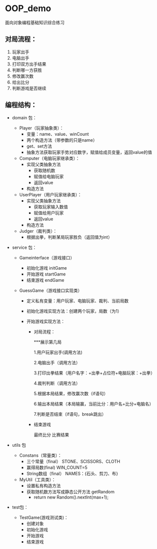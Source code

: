 # OOP_demo
面向对象编程基础知识综合练习

## 对局流程：

1. 玩家出手
2. 电脑出手
3. 打印双方出手结果
4. 判断哪一方获胜
5. 修改赢次数
6. 给出比分
7. 判断游戏是否继续



## 编程结构：

- domain 包：

  - Player（玩家抽象类）：
    - 变量：name、value、winCount
    - 两个构造方法（带参数的只是name）
    - get、set方法
    - 抽象方法获取玩家手势对应数字，赋值给成员变量，返回value的值
  - Computer（电脑玩家继承类）：
    - 实现父类抽象方法
      - 获取随机数
      - 赋值给电脑玩家
      - 返回value
    - 构造方法
  - UserPlayer（用户玩家继承类）：
    - 实现父类抽象方法
      - 获取玩家输入数值
      - 赋值给用户玩家
      - 返回value
    - 构造方法
  - Judger（裁判类）：
    - 根据出拳，判断某局玩家胜负（返回值为int）

- service 包：

  - Gameinterface（游戏接口）

    - 初始化游戏 initGame
    - 开始游戏   startGame
    - 结束游戏  endGame

  - GuessGame（游戏接口实现类）

    - 定义私有变量：用户玩家、电脑玩家、裁判、当前局数

    - 初始化游戏实现方法：创建两个玩家，局数（为1）

    - 开始游戏实现方法：

      - 对局流程：

        ***展示第几局

        1.用户玩家出手(调用方法)

        2.电脑出手（调用方法）

        3.打印出拳结果（用户名字：+出拳+占位符+电脑玩家：+出拳）

        4.裁判判断（调用方法）

        5.根据本局结果，修改赢次数（if语句）

        6.输出本局结果（本局输赢，当前比分：用户名+比分+电脑名）

        7.判断是否结束（if语句，break跳出）

      - 结束游戏

        最终比分
        比赛结果

- utils 包

  - Constans（常量类）：
    - 三个常量（final）   STONE、SCISSORS、CLOTH
    - 赢得局数(final)     WIN_COUNT=5
    - String数组（final） NAMES：{石头、剪刀、布}
  - MyUtil（工具类）：
    - 设置私有构造方法
    - 获取随机数方法写成静态公开方法    getRandom
      - return new Random().nextInt(max+1);

- test包：

  - TestGame(游戏测试类)：
    - 创建对象
    - 初始化游戏
    - 开始游戏
    - 结束游戏
